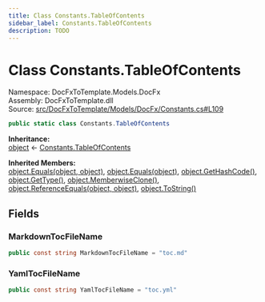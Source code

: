 ```yaml
---
title: Class Constants.TableOfContents
sidebar_label: Constants.TableOfContents
description: TODO
---
```


# Class Constants.TableOfContents
Namespace: DocFxToTemplate.Models.DocFx   
Assembly: DocFxToTemplate.dll  
Source: [src/DocFxToTemplate/Models/DocFx/Constants.cs#L109](https://github.com/k-wojcik/DocFxToTemplate/blob/master/src/DocFxToTemplate/Models/DocFx/Constants.cs#L109)    
   

```csharp title="src/DocFxToTemplate/Models/DocFx/Constants.cs#L109" 
public static class Constants.TableOfContents
```

**Inheritance:**   
[object](https://learn.microsoft.com/dotnet/api/system.object) &lt;- 
[Constants.TableOfContents](../DocFxToTemplate.Models.DocFx/Constants.TableOfContents)   

**Inherited Members:**   
[object.Equals(object, object)](https://learn.microsoft.com/dotnet/api/system.object.equals#system-object-equals(system-object-system-object)), [object.Equals(object)](https://learn.microsoft.com/dotnet/api/system.object.equals#system-object-equals(system-object)), [object.GetHashCode()](https://learn.microsoft.com/dotnet/api/system.object.gethashcode), [object.GetType()](https://learn.microsoft.com/dotnet/api/system.object.gettype), [object.MemberwiseClone()](https://learn.microsoft.com/dotnet/api/system.object.memberwiseclone), [object.ReferenceEquals(object, object)](https://learn.microsoft.com/dotnet/api/system.object.referenceequals), [object.ToString()](https://learn.microsoft.com/dotnet/api/system.object.tostring)   

   

   

## Fields
### MarkdownTocFileName
   
```csharp title="src/DocFxToTemplate/Models/DocFx/Constants.cs#L111"
public const string MarkdownTocFileName = "toc.md"
```
### YamlTocFileName
   
```csharp title="src/DocFxToTemplate/Models/DocFx/Constants.cs#L112"
public const string YamlTocFileName = "toc.yml"
```
   

   

   

   

   
